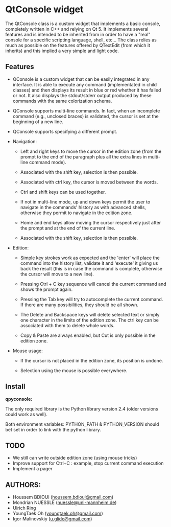 # QtConsole widget

The QtConsole class is a custom widget that implements a basic console, completely written in C++ and relying on Qt 5. It implements several features and is intended to be inherited from in order to have a "real" console for a specific scripting language, shell, etc... The class relies as much as possible on the features offered by QTextEdit (from which it inherits) and this implied a very simple and light code.

## Features

- QConsole is a custom widget that can be easily integrated in any interface.
    It is able to execute any command (implementated in child classes) and then displays its result in blue or red whether it has failed or not. It also displays the stdout/stderr output produced by these commands with the same colorization schema.

- QConsole supports multi-line commands. In fact, when an incomplete command (e.g., unclosed braces) is validated, the cursor is set at the beginning of a new line.

- QConsole supports specifying a different prompt.

- Navigation:

	- Left and right keys to move the cursor in the edition zone (from the prompt to the end of the paragraph plus all the extra lines in multi-line command mode).

    - Associated with the shift key, selection is then possible.

    - Associated with ctrl key, the cursor is moved between the words.

    - Ctrl and shift keys can be used together.

    - If not in multi-line mode, up and down keys permit the user to navigate in the commands' history as with advanced shells, otherwise they permit to navigate in the edition zone.

    - Home and end keys allow moving the cursor respectively just after the prompt and at the end of the current line.

    - Associated with the shift key, selection is then possible.

- Edition:

  - Simple key strokes work as expected and the 'enter' will place the command into the history list, validate it and 'execute' it giving us back the result (this is in case the command is complete, otherwise the cursor will move to a new line).

  - Pressing Ctrl + C key sequence will cancel the current command and shows the prompt again.

  - Pressing the Tab key will try to autocomplete the current command. If there are many possibilities, they should be all shown.

  - The Delete and Backspace keys will delete selected text or simply one character in the limits of the edition zone. The ctrl key can be associated with them to delete whole words.

  - Copy & Paste are always enabled, but Cut is only possible in the edition zone.
  
- Mouse usage:

  - If the cursor is not placed in the edition zone, its position is undone.

  - Selection using the mouse is possible everywhere.

## Install

**qpyconsole:**

   The only required library is the Python library version 2.4 (older
versions could work as well).

   Both environment variables: PYTHON_PATH & PYTHON_VERSION should bet
set in order to link with the python library.


## TODO

  * We still can write outside edition zone (using mouse tricks)
  * Improve support for Ctrl+C : example, stop current command execution
  * Implement a pager

## AUTHORS:

 - Houssem BDIOUI   (houssem.bdioui@gmail.com)
 - Mondrian NUESSLE (nuessle@uni-mannheim.de)
 - Ulrich Ring
 - YoungTaek Oh (youngtaek.oh@gmail.com)
 - Igor Malinovskiy (u.glide@gmail.com)